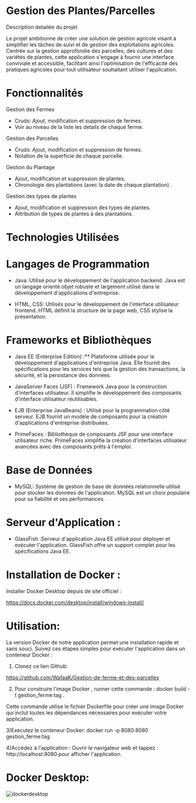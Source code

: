 # Gestion des Plantes/Parcelles

Description detailée du projet

Le projet ambitionne de créer une solution de gestion agricole visant à simplifier les tâches de suivi et de gestion des exploitations agricoles. 
Centrée sur la gestion approfondie des parcelles, des cultures et des variétés de plantes, cette application s'engage à fournir une interface conviviale et accessible, 
facilitant ainsi l'optimisation de l'efficacité des pratiques agricoles pour tout utilisateur souhaitant utiliser l'application.


# Fonctionnalités

Gestion des Fermes

 - Cruds: Ajout, modification et suppression de fermes.
 - Voir au niveau de la liste les details de chaque ferme.

Gestion des Parcelles

 - Cruds: Ajout, modification et suppression de fermes.
 - Notation de la superficie de chaque parcelle.

Gestion du Plantage

 - Ajout, modification et suppression de plantes.
 - Chronologie des plantations (avec la date de chaque plantation) .

Gestion des types de plantes

 - Ajout, modification et suppression des types de plantes.
 - Attribution de types de plantes à des plantations.



# Technologies Utilisées

# Langages de Programmation

- Java: Utilisé pour le développement de l'application backend. Java est un langage orienté objet robuste et largement utilisé dans le développement d'applications d'entreprise.

- HTML, CSS: Utilisés pour le développement de l'interface utilisateur frontend. HTML définit la structure de la page web, CSS stylise la présentation.

# Frameworks et Bibliothèques

 - Java EE (Enterprise Edition) :** Plateforme utilisée pour le développement d'applications d'entreprise Java. Elle fournit des spécifications pour les services tels que la gestion des transactions, la sécurité, et la persistance des données.

 - JavaServer Faces (JSF) : Framework Java pour la construction d'interfaces utilisateur. Il simplifie le développement des composants d'interface utilisateur réutilisables.

 - EJB (Enterprise JavaBeans) : Utilisé pour la programmation côté serveur. EJB fournit un modèle de composants pour la création d'applications d'entreprise distribuées.

 - PrimeFaces : Bibliothèque de composants JSF pour une interface utilisateur riche. PrimeFaces simplifie la création d'interfaces utilisateur avancées avec des composants prêts à l'emploi.

# Base de Données

 - MySQL: Système de gestion de base de données relationnelle utilisé pour stocker les données de l'application. MySQL est un choix populaire pour sa fiabilité et ses performances.

# Serveur d'Application : 

 - GlassFish :Serveur d'application Java EE utilisé pour déployer et exécuter l'application. GlassFish offre un support complet pour les spécifications Java EE.


# Installation de Docker :
Installer Docker Desktop depuis de site officiel : 

https://docs.docker.com/desktop/install/windows-install/

# Utilisation:

La version Docker de notre application permet une installation rapide et sans souci. Suivez ces étapes simples pour exécuter l'application dans un conteneur Docker :

 1) Clonez ce lien Github: 
 
 https://github.com/WafaaK/Gestion-de-ferme-et-des-parcelles

 2) Pour construire l'image Docker , runner cette commande :
docker build -t gestion_ferme:tag .

Cette commande utilise le fichier Dockerfile pour créer une image Docker qui inclut toutes les dépendances nécessaires pour exécuter votre application.

 3)Executez le conteneur Docker:
docker run -p 8080:8080 gestion_ferme:tag

 4)Accédez à l'application :
Ouvrir le navigateur web et tappez : http://localhost:8080 pour afficher l'application.




# Docker Desktop:

![dockerdesktop](https://github.com/WafaaK/Gestion-de-ferme-et-des-parcelles/assets/147450674/ca9a05f7-7c94-4228-b05e-bd57000e6db7)
